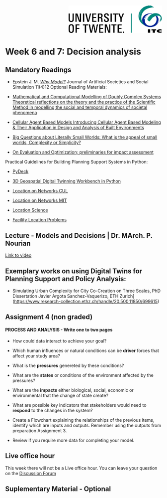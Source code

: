 <p style="text-align: right" ><img src="../../images/ut-itc-logo-rgb.png" width="300"></p>

# Week 6 and 7: Decision analysis

## Mandatory Readings 

* Epstein J. M. *[Why Model?](https://www.jasss.org/11/4/12.html)* Journal of Artificial Societies and Social Simulation 11(4)12
Optional Reading Materials:

* [Mathematical and Computational Modelling of Doubly Complex Systems Theoretical reflections on the theory and the practice of the Scientific Method in modelling the social and temporal dynamics of societal phenomena](https://www.researchgate.net/publication/337922945_Mathematical_and_Computational_Modelling_of_Doubly_Complex_Systems_Theoretical_reflections_on_the_theory_and_the_practice_of_the_Scientific_Method_in_modelling_the_social_and_temporal_dynamics_of_soci)
* [Cellular Agent Based Models Introducing Cellular Agent Based Modeling & Their Application in Design and Analysis of Built Environments](https://www.researchgate.net/publication/332671951_Cellular_Agent_Based_Models_Introducing_Cellular_Agent_Based_Modeling_Their_Application_in_Design_and_Analysis_of_Built_Environments)
* [Big Questions about Literally Small Worlds: What is the appeal of small worlds, Complexity or Simplicity?](https://www.researchgate.net/publication/352159518_Big_Questions_about_Literally_Small_Worlds_What_is_the_appeal_of_small_worlds_Complexity_or_Simplicity)
* [On Evaluation and Optimization; preliminaries for impact assessment](https://www.researchgate.net/publication/316317673_On_Evaluation_and_Optimization_a_short_introduction_to_essential_topics_CC_Attribution-NoDerivs_License)

Practical Guidelines for Building Planning Support Systems in Python:

* [PyDeck](https://deckgl.readthedocs.io/en/latest/)

* [3D Geospatial Digital Twinning Workbench in Python](https://github.com/Generative-Systems-Sciences/Enschede_3dWorkbench)

* [Location on Networks CUL](https://www.researchgate.net/publication/5063493_Location_on_Networks)

* [Location on Networks MIT](https://books.google.nl/books/about/Location_on_Networks.html?id=rGFRAAAAMAAJ&redir_esc=y)

* [Location Science](https://link.springer.com/book/10.1007/978-3-030-32177-2)

* [Facility Location Problems](https://link.springer.com/book/10.1007/978-3-7908-2151-2)

## Lecture - Models and Decisions | Dr. MArch. P. Nourian

[Link to video](video)

## Exemplary works on using Digital Twins for Planning Support and Policy Analysis:

* Simulating Urban Complexity for City Co-Creation on Three Scales, PhD Dissertation Javier Argota Sanchez-Vaquerizo, ETH Zurich](https://www.research-collection.ethz.ch/handle/20.500.11850/699615)

## Assignment 4 (non graded)

#### PROCESS AND ANALYSIS - Write one to two pages

*  How could data interact to achieve your goal? 
*  Which human influences or natural conditions can be **driver** forces that affect your study area?
*  What is the **pressures** genereted by these conditions?
*  What are the **states** or conditions of the environment affected by the pressures?
*  What are the **impacts** either biological, social, economic or environmental that the change of state create?
*  What are possible key indicators that stakeholders would need to **respond** to the changes in the system?

* Create a Flowchart explaining the relationships of the previous items, identify which are inputs and outputs.  Remember using the outputs from preparation Assignment 3.
* Review if you require more data for completing your model.

## Live office hour 

This week there will not be a Live office hour. You can leave your question on the [Discussion Forum](https://canvas.vu.nl/courses/80299/discussion_topics/790978)


## Suplementary Material - Optional

 
